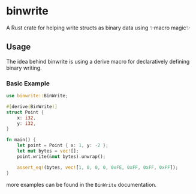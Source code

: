 # binwrite

A Rust crate for helping write structs as binary data using ✨macro magic✨


## Usage

The idea behind binwrite is using a derive macro for declaratively defining binary writing.

### Basic Example

```rust
use binwrite::BinWrite;

#[derive(BinWrite)]
struct Point {
    x: i32,
    y: i32,
}

fn main() {
    let point = Point { x: 1, y: -2 };
    let mut bytes = vec![];
    point.write(&mut bytes).unwrap();

    assert_eq!(bytes, vec![1, 0, 0, 0, 0xFE, 0xFF, 0xFF, 0xFF]);
}
```

more examples can be found in the `BinWrite` documentation.
